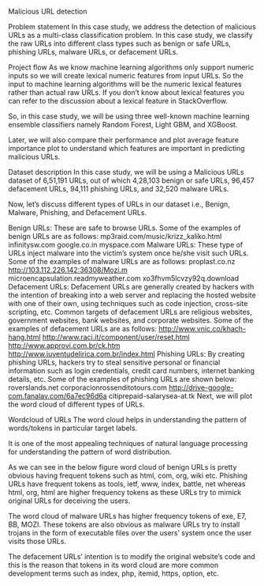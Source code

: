 Malicious URL detection

Problem statement
In this case study, we address the detection of malicious URLs as a multi-class classification problem. In this case study, we classify the raw URLs into different class types such as benign or safe URLs, phishing URLs, malware URLs, or defacement URLs.

Project flow
As we know machine learning algorithms only support numeric inputs so we will create lexical numeric features from input URLs. So the input to machine learning algorithms will be the numeric lexical features rather than actual raw URLs. If you don’t know about lexical features you can refer to the discussion about a lexical feature in StackOverflow.

So, in this case study, we will be using three well-known machine learning ensemble classifiers namely Random Forest, Light GBM, and XGBoost.

Later, we will also compare their performance and plot average feature importance plot to understand which features are important in predicting malicious URLs.

Dataset description
In this case study, we will be using a Malicious URLs dataset of 6,51,191 URLs, out of which 4,28,103 benign or safe URLs, 96,457 defacement URLs, 94,111 phishing URLs, and 32,520 malware URLs.

Now, let’s discuss different types of URLs in our dataset i.e., Benign, Malware, Phishing, and Defacement URLs.

Benign URLs: These are safe to browse URLs. Some of the examples of benign URLs are as follows:
mp3raid.com/music/krizz_kaliko.html
infinitysw.com
google.co.in
myspace.com
Malware URLs: These type of URLs inject malware into the victim’s system once he/she visit such URLs. Some of the examples of malware URLs are as follows:
proplast.co.nz
http://103.112.226.142:36308/Mozi.m
microencapsulation.readmyweather.com
xo3fhvm5lcvzy92q.download
Defacement URLs: Defacement URLs are generally created by hackers with the intention of breaking into a web server and replacing the hosted website with one of their own, using techniques such as code injection, cross-site scripting, etc. Common targets of defacement URLs are religious websites, government websites, bank websites, and corporate websites. Some of the examples of defacement URLs are as follows:
http://www.vnic.co/khach-hang.html
http://www.raci.it/component/user/reset.html
http://www.approvi.com.br/ck.htm
http://www.juventudelirica.com.br/index.html
Phishing URLs: By creating phishing URLs, hackers try to steal sensitive personal or financial information such as login credentials, credit card numbers, internet banking details, etc. Some of the examples of phishing URLs are shown below:
roverslands.net
corporacionrossenditotours.com
http://drive-google-com.fanalav.com/6a7ec96d6a
citiprepaid-salarysea-at.tk
Next, we will plot the word cloud of different types of URLs.

Wordcloud of URLs
The word cloud helps in understanding the pattern of words/tokens in particular target labels.

It is one of the most appealing techniques of natural language processing for understanding the pattern of word distribution.

As we can see in the below figure word cloud of benign URLs is pretty obvious having frequent tokens such as html, com, org, wiki etc. Phishing URLs have frequent tokens as tools, ietf, www, index, battle, net whereas html, org, html are higher frequency tokens as these URLs try to mimick original URLs for deceiving the users.

The word cloud of malware URLs has higher frequency tokens of exe, E7, BB, MOZI. These tokens are also obvious as malware URLs try to install trojans in the form of executable files over the users’ system once the user visits those URLs.

The defacement URLs’ intention is to modify the original website’s code and this is the reason that tokens in its word cloud are more common development terms such as index, php, itemid, https, option, etc.

